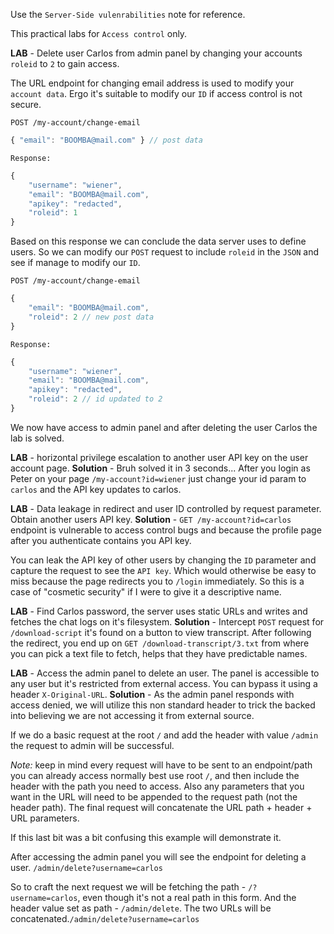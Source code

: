 Use the `Server-Side vulenrabilities` note for reference.

This practical labs for `Access control` only.


**LAB** - Delete user Carlos from admin panel by changing your  accounts `roleid` to `2` to gain access.

The URL endpoint for changing email address is used to modify your `account data`.
Ergo it's suitable to modify our `ID` if access control is not secure.

`POST /my-account/change-email`
```js
{ "email": "BOOMBA@mail.com" } // post data
```
`Response:`
```js
{
    "username": "wiener",
    "email": "BOOMBA@mail.com",
    "apikey": "redacted",
    "roleid": 1
}
```

Based on this response we can conclude the data server uses to define users.
So we can modify our `POST` request to include `roleid` in the `JSON` and see if manage to modify our `ID`.

`POST /my-account/change-email`
```js
{
	"email": "BOOMBA@mail.com",
	"roleid": 2 // new post data
}
```
`Response:`
```js
{
    "username": "wiener",
    "email": "BOOMBA@mail.com",
    "apikey": "redacted",
    "roleid": 2 // id updated to 2
}
```

We now have access to admin panel and after deleting the user Carlos the lab is solved.


**LAB** - horizontal privilege escalation to another user API key on the user account page.
**Solution** - Bruh solved it in 3 seconds... After you login as Peter on  your page `/my-account?id=wiener` just change your id param to `carlos` and the API key updates to carlos.


**LAB** - Data leakage in redirect and user ID controlled by request parameter. Obtain another users API key. 
**Solution** - `GET /my-account?id=carlos` endpoint is vulnerable to access control bugs and because the profile page after you authenticate contains you API key.

You can leak the API key of other users by changing the `ID` parameter and capture the request to see the `API key`.
Which would otherwise be easy to miss because the page redirects you to `/login` immediately.
So this is  a case of "cosmetic security" if I were to give it a descriptive name.


**LAB** - Find Carlos password, the server uses static URLs and writes and fetches the chat logs on it's filesystem.
**Solution** - Intercept `POST` request for `/download-script` it's found on a button to view transcript.
After following the redirect, you end up on `GET /download-transcript/3.txt` from where you can pick a text file to fetch, helps that they have predictable names.


**LAB** - Access the admin panel to delete an user. The panel is accessible to any user but it's restricted from external access. You can bypass it using a header `X-Original-URL`.
**Solution** - As the admin panel responds with access denied, we will utilize this non standard header to trick the backed into believing we are not accessing it from external source. 

If we do a basic request at the root `/` and add the header with value `/admin` the request to admin will be successful.

*Note:* keep in mind every request will have to be sent to an endpoint/path you can already access normally best use root `/`, and then include the header with the path you need to access.
Also any parameters that you want in the URL will need to be appended to the request path (not the header path).
The final request will concatenate the URL path + header + URL parameters.

If this last bit was a bit confusing this example will demonstrate it.

After accessing the admin panel you will see the endpoint for deleting a user.
`/admin/delete?username=carlos`

So to craft the next request we will be fetching the path - `/?username=carlos`, even though it's not a real path in this form.
And the header value set as path - `/admin/delete`.
The two URLs will be concatenated.`/admin/delete?username=carlos`



